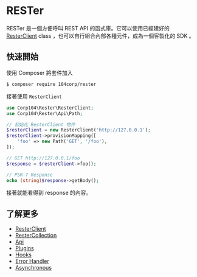 # RESTer

RESTer 是一個方便呼叫 REST API 的函式庫。它可以使用已經建好的 [ResterClient](rester-client.md) class ，也可以自行組合內部各種元件，成為一個客製化的 SDK 。

## 快速開始

使用 Composer 將套件加入

```
$ composer require 104corp/rester 
```

接著使用 `ResterClient`

```php
use Corp104\Rester\ResterClient;
use Corp104\Rester\Api\Path;

// 初始化 ResterClient 物件
$resterClient = new ResterClient('http://127.0.0.1');
$resterClient->provisionMapping([
    'foo' => new Path('GET', '/foo'),
]);

// GET http://127.0.0.1/foo
$response = $resterClient->foo();

// PSR-7 Response
echo (string)$response->getBody();
```

接著就能看得到 response 的內容。

## 了解更多

* [ResterClient](rester-client.md)
* [ResterCollection](rester-collection.md)
* [Api](api.md)
* [Plugins](plugins.md)
* [Hooks](hooks.md)
* [Error Handler](error-handler.md)
* [Asynchronous](asynchronous.md)
